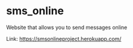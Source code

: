 # sms_online
Website that allows you to send messages online

Link: https://smsonlineproject.herokuapp.com/
